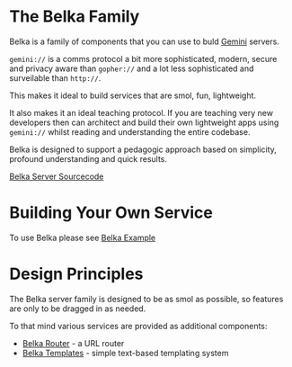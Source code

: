 # The Belka Family

Belka is a family of components that you can use to buld [Gemini](https://gemini.circumlunar.space/) servers.

`gemini://` is a comms protocol a bit more sophisticated, modern, secure and privacy aware than `gopher://` and a lot less sophisticated and surveilable than `http://`.

This makes it ideal to build services that are smol, fun, lightweight.

It also makes it an ideal teaching protocol. If you are teaching very new developers then can architect and build their own lightweight apps using `gemini://` whilst reading and understanding the entire codebase.

Belka is designed to support a pedagogic approach based on simplicity, profound understanding and quick results.

[Belka Server Sourcecode](./belka.html)

# Building Your Own Service

To use Belka please see [Belka Example](https://github.com/gordonguthrie/belka-example)

# Design Principles

The Belka server family is designed to be as smol as possible, so features are only to be dragged in as needed.

To that mind various services are provided as additional components:

* [Belka Router](https://github.com/gordonguthrie/belka-router) - a URL router
* [Belka Templates](https://github.com/gordonguthrie/belka-templates) - simple text-based templating system


